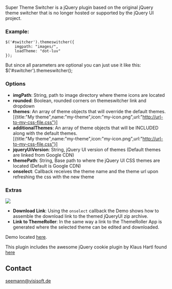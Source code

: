 Super Theme Switcher is a jQuery plugin based on the original jQuery theme switcher that is no longer hosted or supported by the jQuery UI project.

### Example:
    $('#switcher').themeswitcher({
        imgpath: "images/",
    	loadTheme: "dot-luv"
    });

But since all parameters are optional you can just use it like this:
    $('#switcher').themeswitcher();
    
### Options
 
 * **imgPath**: String, path to image directory where theme icons are located
 * **rounded**: Boolean, rounded corners on themeswitcher link and dropdown
 * **themes**: An array of theme objects that will override the default themes.  
 [{title:"My theme",name:"my-theme",icon:"my-icon.png",url:"http://url-to-my-css-file.css"}]
 * **additionalThemes**: An array of theme objects that will be INCLUDED along with the default themes.  
 [{title:"My theme",name:"my-theme",icon:"my-icon.png",url:"http://url-to-my-css-file.css"}]
 * **jqueryUiVersion**: String, jQuery UI version of themes (Default themes are linked from Google CDN)
 * **themePath**: String, Base path to where the jQuery UI CSS themes are located (Default is Google CDN)
 * **onselect**: Callback receives the theme name and the theme url upon refreshing the css with the new theme

### Extras

<img src="http://preview3.visisoft.de/theme-switcher/themeroller.png">

 * **Download Link**: Using the `onselect` callback the Demo shows how to assemble the download link to the themed jQueryUI zip archive.
 * **Link to ThemeRoller**: In the same way a link to the ThemeRoller App is generated where the selected theme can be edited and downloaded.

Demo located [here](http://preview3.visisoft.de/theme-switcher/sample.htm).

This plugin includes the awesome jQuery cookie plugin by Klaus Hartl found [here](https://github.com/carhartl/jquery-cookie)

Contact
----
seemann@visisoft.de